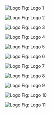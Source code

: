 ![Logo](https://github.com/Rajs0ni/Graphics-and-Me/blob/master/Logos/Ecell.jpeg)
Fig: Logo 1

![Logo](https://github.com/Rajs0ni/Graphics-and-Me/blob/master/Logos/Ecell.jpg)
Fig: Logo 2

![Logo](https://github.com/Rajs0ni/Graphics-and-Me/blob/master/Logos/cell-1.jpeg)
Fig: Logo 3

![Logo](https://github.com/Rajs0ni/Graphics-and-Me/blob/master/Logos/hacklogo.png)
Fig: Logo 4

![Logo](https://github.com/Rajs0ni/Graphics-and-Me/blob/master/Logos/raj.png)
Fig: Logo 5

![Logo](https://github.com/Rajs0ni/Graphics-and-Me/blob/master/Logos/samples.jpeg)
Fig: Logo 6

![Logo](https://github.com/Rajs0ni/Graphics-and-Me/blob/master/Logos/samplsheet.jpeg)
Fig: Logo 7

![Logo](https://github.com/Rajs0ni/Graphics-and-Me/blob/master/Logos/startup.jpeg)
Fig: Logo 8

![Logo](https://github.com/Rajs0ni/Graphics-and-Me/blob/master/Logos/startupCell-1.jpeg)
Fig: Logo 9

![Logo](https://github.com/Rajs0ni/Graphics-and-Me/blob/master/Logos/startupCell.jpeg)
Fig: Logo 10

![Logo](https://github.com/Rajs0ni/Graphics-and-Me/blob/master/Logos/startuplogo.png)
Fig: Logo 11

